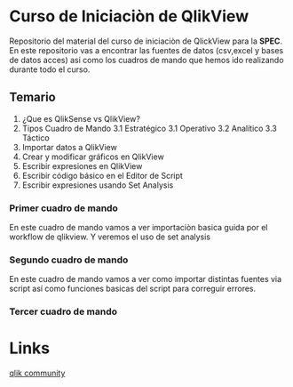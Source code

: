 # Curso de Iniciaciòn de QlikView

Repositorio del material del curso de iniciaciòn de QlickView para la **SPEC**. En este repositorio vas a encontrar las fuentes de datos (csv,excel y bases de datos acces) asi como los cuadros de mando que hemos ido realizando durante todo el curso.

## Temario
1.  ¿Que es QlikSense vs QlikView?
2.  Tipos Cuadro de Mando
3.1  Estratégico
3.1  Operativo
3.2  Analítico
3.3  Táctico
1. Importar datos a QlikView
1. Crear y modificar gráficos en QlikView
1. Escribir expresiones en QlikView
1. Escribir código básico en el Editor de Script
1. Escribir expresiones usando Set Analysis
### Primer cuadro de mando
En este cuadro de mando vamos a ver importaciòn basica guida por el workflow de qlikview. Y veremos el uso de set analysis 
### Segundo cuadro de mando
En este cuadro de mando vamos a ver como importar distintas fuentes via script así como funciones  basicas del script para correguir errores.
### Tercer cuadro de mando



# Links
[qlik community](https://community.qlik.com/)
